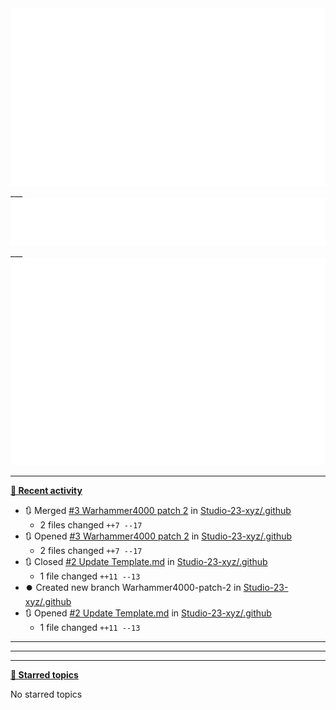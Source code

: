 <img src="https://github.com/Studio-23-xyz/.github/blob/main/.cache/example-base-pdf.svg">
___

<img src="https://github.com/Studio-23-xyz/.github/blob/main/.cache/example-languages-pdf.svg">
___

<img src="https://github.com/Studio-23-xyz/.github/blob/main/.cache/example-isocalendar.svg">

___

**[📰 Recent activity](https://github.com/Warhammer4000)**
* 🔃 Merged [#3 Warhammer4000 patch 2](https://github.com/Studio-23-xyz/.github/pull/3) in [Studio-23-xyz/.github](https://github.com/Studio-23-xyz/.github)
  * 2 files changed `++7 --17`
* 🔃 Opened [#3 Warhammer4000 patch 2](https://github.com/Studio-23-xyz/.github/pull/3) in [Studio-23-xyz/.github](https://github.com/Studio-23-xyz/.github)
  * 2 files changed `++7 --17`
* 🔃 Closed [#2 Update Template.md](https://github.com/Studio-23-xyz/.github/pull/2) in [Studio-23-xyz/.github](https://github.com/Studio-23-xyz/.github)
  * 1 file changed `++11 --13`
* ⏺️ Created new branch Warhammer4000-patch-2 in [Studio-23-xyz/.github](https://github.com/Studio-23-xyz/.github)
* 🔃 Opened [#2 Update Template.md](https://github.com/Studio-23-xyz/.github/pull/2) in [Studio-23-xyz/.github](https://github.com/Studio-23-xyz/.github)
  * 1 file changed `++11 --13`


___



___



___

**[📌 Starred topics](https://github.com/Warhammer4000?tab=stars)**

No starred topics

